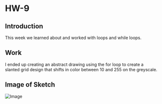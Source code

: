 # HW-9

## Introduction
This week we learned about and worked with loops and while loops.

## Work
I ended up creating an abstract drawing using the for loop to create a slanted grid design that shifts in color between 10 and 255 on the greyscale.

## Image of Sketch
![Image](hw-8/sketch)
